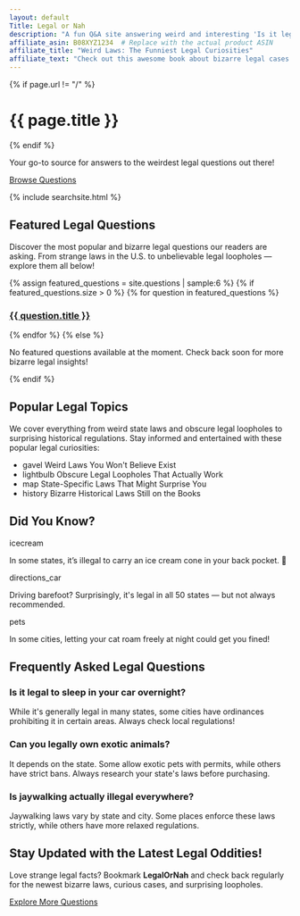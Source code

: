 ```yaml
---
layout: default
Title: Legal or Nah
description: "A fun Q&A site answering weird and interesting 'Is it legal...?' questions. Explore bizarre laws, obscure legal loopholes, and surprising state regulations."
affiliate_asin: B08XYZ1234  # Replace with the actual product ASIN
affiliate_title: "Weird Laws: The Funniest Legal Curiosities"
affiliate_text: "Check out this awesome book about bizarre legal cases:"
---
```


<!-- ✅ Restored Hero Banner (Navigation buttons removed to avoid duplication) -->
<div class="hero-banner">
  <div class="hero-content">
    {% if page.url != "/" %}
      <h1>{{ page.title }}</h1>
    {% endif %}
    <p>Your go-to source for answers to the weirdest legal questions out there!</p>
    <a href="/questions/" class="hero-btn">Browse Questions</a>
  </div>
</div>

<!-- ✅ Search Section on Homepage -->
{% include searchsite.html %}

<!-- Main Content -->
<section class="content-section">
  <h2>Featured Legal Questions</h2>
  <p>Discover the most popular and bizarre legal questions our readers are asking. From strange laws in the U.S. to unbelievable legal loopholes — explore them all below!</p>
  <div class="featured-grid">
    {% assign featured_questions = site.questions | sample:6 %}
    {% if featured_questions.size > 0 %}
      {% for question in featured_questions %}
        <div class="featured-item">
          <a href="{{ question.url }}">
            <div class="featured-item-inner">
              <h3>{{ question.title }}</h3>
            </div>
          </a>
        </div>
      {% endfor %}
    {% else %}
      <p>No featured questions available at the moment. Check back soon for more bizarre legal insights!</p>
    {% endif %}
  </div>
</section>

<!-- Popular Topics with Proper Icons -->
<section class="topics-section">
  <h2>Popular Legal Topics</h2>
  <p>We cover everything from weird state laws and obscure legal loopholes to surprising historical regulations. Stay informed and entertained with these popular legal curiosities:</p>
<ul class="topics-list">
  <li><span class="material-icons">gavel</span> Weird Laws You Won't Believe Exist</li>
  <li><span class="material-icons">lightbulb</span> Obscure Legal Loopholes That Actually Work</li>
  <li><span class="material-icons">map</span> State-Specific Laws That Might Surprise You</li>
  <li><span class="material-icons">history</span> Bizarre Historical Laws Still on the Books</li>
</ul>

</section>

<!-- Fun Legal Facts Section (Updated) -->
<section class="fun-facts-section">
  <h2>Did You Know?</h2>
  <div class="fun-facts-grid">
    <div class="fun-fact-item">
      <span class="material-icons">icecream</span>
      <p>In some states, it’s illegal to carry an ice cream cone in your back pocket. 🍦</p>
    </div>
    <div class="fun-fact-item">
      <span class="material-icons">directions_car</span>
      <p>Driving barefoot? Surprisingly, it's legal in all 50 states — but not always recommended.</p>
    </div>
    <div class="fun-fact-item">
      <span class="material-icons">pets</span>
      <p>In some cities, letting your cat roam freely at night could get you fined!</p>
    </div>
  </div>
</section>


<!-- FAQ Section with Improved Layout -->
<section class="faq-section">
  <h2>Frequently Asked Legal Questions</h2>
  <div class="faq-accordion">
    <div class="faq-item">
      <h3>Is it legal to sleep in your car overnight?</h3>
      <p>While it's generally legal in many states, some cities have ordinances prohibiting it in certain areas. Always check local regulations!</p>
    </div>
    <div class="faq-item">
      <h3>Can you legally own exotic animals?</h3>
      <p>It depends on the state. Some allow exotic pets with permits, while others have strict bans. Always research your state's laws before purchasing.</p>
    </div>
    <div class="faq-item">
      <h3>Is jaywalking actually illegal everywhere?</h3>
      <p>Jaywalking laws vary by state and city. Some places enforce these laws strictly, while others have more relaxed regulations.</p>
    </div>
  </div>
</section>

<!-- Call-to-Action with Visual Appeal -->
<section class="cta-section">
  <h2>Stay Updated with the Latest Legal Oddities!</h2>
  <p>Love strange legal facts? Bookmark <strong>LegalOrNah</strong> and check back regularly for the newest bizarre laws, curious cases, and surprising loopholes.</p>
  <a href="/questions/" class="hero-btn">Explore More Questions</a>
</section>

<!-- Google Material Icons -->
<link href="https://fonts.googleapis.com/icon?family=Material+Icons" rel="stylesheet">




<script>
  // Collect all question URLs from the site into an array with fallback
  function getRandomQuestion() {
    var questions = [
      {% for question in site.questions %}
        "{{ question.url }}",
      {% endfor %}
    ];
    if (questions.length === 0) {
      return "/questions/"; // Default fallback URL
    }
    return questions[Math.floor(Math.random() * questions.length)];
  }
</script>